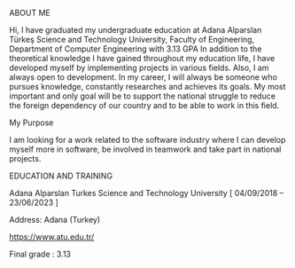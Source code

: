 ABOUT ME

Hi, I have graduated my undergraduate education at Adana Alparslan Türkeş Science and Technology University, Faculty of Engineering, Department of Computer Engineering with 3.13 GPA
In addition to the theoretical knowledge I have gained throughout my education life, I have developed myself by implementing projects in various fields. Also, I am always open to development.
In my career, I will always be someone who pursues knowledge, constantly researches and achieves its goals. My most important and only goal will be to support the national struggle to reduce the foreign dependency of our country and to be able to work in this field.

My Purpose

I am looking for a work related to the software industry where I can develop myself more in software, be involved in teamwork and take part in national projects.

EDUCATION AND TRAINING

Adana Alparslan Turkes Science and Technology University [ 04/09/2018 – 23/06/2023 ]

Address: Adana (Turkey)

https://www.atu.edu.tr/

Final grade : 3.13
